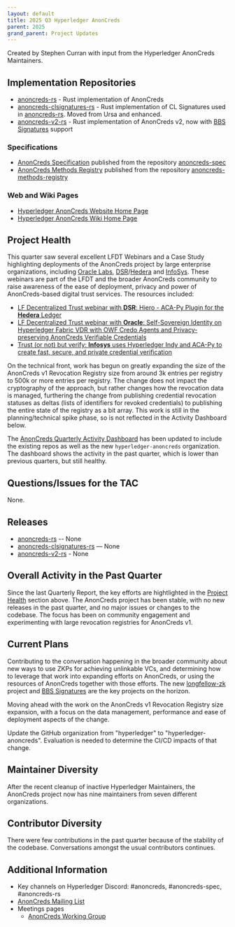 ```yaml
---
layout: default
title: 2025 Q3 Hyperledger AnonCreds
parent: 2025
grand_parent: Project Updates
---
```


Created by Stephen Curran with input from the Hyperledger AnonCreds Maintainers.

## Implementation Repositories

- [anoncreds-rs] - Rust implementation of AnonCreds
- [anoncreds-clsignatures-rs] - Rust implementation of CL Signatures used in [anoncreds-rs]. Moved from Ursa and enhanced.
- [anoncreds-v2-rs] - Rust implementation of AnonCreds v2, now with [BBS Signatures] support

[anoncreds-rs]: https://github.com/hyperledger/anoncreds-rs
[anoncreds-clsignatures-rs]: https://github.com/hyperledger/anoncreds-clsignatures-rs
[anoncreds-v2-rs]: https://github.com/hyperledger/anoncreds-v2-rs
[BBS Signatures]: https://datatracker.ietf.org/doc/draft-irtf-cfrg-bbs-signatures/

### Specifications

- [AnonCreds Specification] published from the repository [anoncreds-spec]
- [AnonCreds Methods Registry] published from the repository [anoncreds-methods-registry]

[anoncreds-spec]: https://github.com/hyperledger/anoncreds-spec
[AnonCreds Specification]: https://hyperledger.github.io/anoncreds-spec/
[anoncreds-methods-registry]: https://github.com/hyperledger/anoncreds-methods-registry
[AnonCreds Methods Registry]: https://hyperledger.github.io/anoncreds-methods-registry

### Web and Wiki Pages

- [Hyperledger AnonCreds Website Home Page]
- [Hyperledger AnonCreds Wiki Home Page]

[Hyperledger AnonCreds Website Home Page]: https://www.lfdecentralizedtrust.org/projects/anoncreds
[Hyperledger AnonCreds Wiki Home Page]: https://lf-hyperledger.atlassian.net/wiki/spaces/ANONCREDS/overview

## Project Health

This quarter saw several excellent LFDT Webinars and a Case Study highlighting deployments of the AnonCreds project by large enterprise organizations, including [Oracle Labs], [DSR]/[Hedera] and [InfoSys]. These webinars are part of the LFDT and the broader AnonCreds community to raise awareness of the ease of deployment, privacy and power of AnonCreds-based digital trust services. The resources included:

* [LF Decentralized Trust webinar with **DSR**: Hiero - ACA-Py Plugin for the **Hedera** Ledger](https://www.lfdecentralizedtrust.org/learn/webinars/-hiero-aca-py-plugin-for-the-hedera-ledger)
* [LF Decentralized Trust webinar with **Oracle**: Self-Sovereign Identity on Hyperledger Fabric VDR with OWF Credo Agents and Privacy-preserving AnonCreds Verifiable Credentials](https://www.lfdecentralizedtrust.org/learn/webinars/oracle-self-sovereign-identity-on-hyperledger-fabric-vdr)
* [Trust (or not) but verify: **Infosys** uses Hyperledger Indy and ACA-Py to create fast, secure, and private credential verification](https://www.lfdecentralizedtrust.org/case-studies/infosys-uses-hyperledger-indy-and-aca-py-to-create-fast-secure-and-private-credential-verification)

[Oracle Labs]: https://labs.oracle.com/
[DSR]: https://dsr-corporation.com/
[Hedera]: https://hedera.foundation/
[InfoSys]: https://www.infosys.com/

On the technical front, work has begun on greatly expanding the size of the AnonCreds v1 Revocation Registry size from around 3k entries per registry to 500k or more entries per registry. The change does not impact the cryptography of the approach, but rather changes how the revocation data is managed, furthering the change from publishing credential revocation statuses as deltas (lists of identifiers for revoked credentials) to publishing the entire state of the registry as a bit array. This work is still in the planning/technical spike phase, so is not reflected in the Activity Dashboard below.

The [AnonCreds Quarterly Activity Dashboard] has been updated to include the existing repos as well as the new `hyperledger-anoncreds` organization. The dashboard shows the activity in the past quarter, which is lower than previous quarters, but still healthy.

[AnonCreds Quarterly Activity Dashboard]: https://insights.lfx.linuxfoundation.org/foundation/lf-decentralized-trust/overview/github?project=anoncreds&routedFrom=Github&bestPractice=false&dateFilters=Last%20Quarter&dateRange=2025-04-01%20to%2025-06-30&compare=PP&granularity=week&hideBots=true&repository=

## Questions/Issues for the TAC

None.

## Releases

- [anoncreds-rs] -- None
- [anoncreds-clsignatures-rs] — None
- [anoncreds-v2-rs] - None

## Overall Activity in the Past Quarter

Since the last Quarterly Report, the key efforts are hightlighted in the
[Project Health](#project-health) section above. The AnonCreds project has been
stable, with no new releases in the past quarter, and no major issues or changes
to the codebase. The focus has been on community engagement and experimenting
with large revocation registries for AnonCreds v1.

## Current Plans

Contributing to the conversation happening in the broader community about new
ways to use ZKPs for achieving unlinkable VCs, and determining how to leverage
that work into expanding efforts on AnonCreds, or using the resources of
AnonCreds together with those efforts. The new [longfellow-zk] project and [BBS
Signatures] are the key projects on the horizon.

[longfellow-zk]: https://github.com/google/longfellow-zk

Moving ahead with the work on the AnonCreds v1 Revocation Registry size expansion, with a focus on the data management, performance and ease of deployment aspects of the change.

Update the GitHub organization from "hyperledger" to "hyperledger-anoncreds". Evaluation is needed to determine the CI/CD impacts of that change.

## Maintainer Diversity

After the recent cleanup of inactive Hyperledger Maintainers, the AnonCreds
project now has nine maintainers from seven different organizations.

## Contributor Diversity

There were few contributions in the past quarter because of the stability of the codebase. Conversations amongst the usual contributors continues.

## Additional Information

- Key channels on Hyperledger Discord: \#anoncreds, \#anoncreds-spec,
\#anoncreds-rs
- [AnonCreds Mailing List](https://lists.hyperledger.org/g/anoncreds)
- Meetings pages
  - [AnonCreds Working Group](https://wiki.hyperledger.org/display/ANONCREDS/Meetings%3A+AnonCreds+Working+Group)
